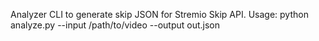 Analyzer CLI to generate skip JSON for Stremio Skip API.
Usage:
  python analyze.py --input /path/to/video --output out.json
